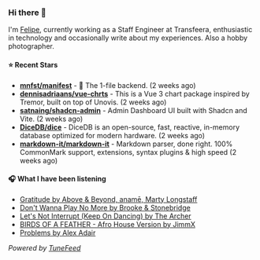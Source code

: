 ### Hi there 👋

I'm [Felipe](https://felipevm.com), currently working as a Staff Engineer at Transfeera, enthusiastic in technology and occasionally write about my experiences. Also a hobby photographer.

#### ⭐ Recent Stars
- **[mnfst/manifest](https://github.com/mnfst/manifest)** - 🦚 The 1-file backend.  (2 weeks ago)
- **[dennisadriaans/vue-chrts](https://github.com/dennisadriaans/vue-chrts)** - This is a Vue 3 chart package inspired by Tremor, built on top of Unovis. (2 weeks ago)
- **[satnaing/shadcn-admin](https://github.com/satnaing/shadcn-admin)** - Admin Dashboard UI built with Shadcn and Vite. (2 weeks ago)
- **[DiceDB/dice](https://github.com/DiceDB/dice)** - DiceDB is an open-source, fast, reactive, in-memory database optimized for modern hardware. (2 weeks ago)
- **[markdown-it/markdown-it](https://github.com/markdown-it/markdown-it)** - Markdown parser, done right. 100% CommonMark support, extensions, syntax plugins &amp; high speed (2 weeks ago)

#### 🎧 What I have been listening
- [Gratitude by Above &amp; Beyond, anamē, Marty Longstaff](https://open.spotify.com/track/0KU8W0lHfsNlH7lfV1dz29)
- [Don&#39;t Wanna Play No More by Brooke &amp; Stonebridge](https://open.spotify.com/track/4kbulVKACgzPg3Fz9JSKX2)
- [Let&#39;s Not Interrupt (Keep On Dancing) by The Archer](https://open.spotify.com/track/3jPRYZdAdm2JKxkmRAicE5)
- [BIRDS OF A FEATHER - Afro House Version by JimmX](https://open.spotify.com/track/1nq8Lu7kVCClJvwGD08Wpo)
- [Problems by Alex Adair](https://open.spotify.com/track/74UR9DSYWKvgTj27NubXAH)

_Powered by [TuneFeed](https://tunefeed.app?ref=github.com)_
